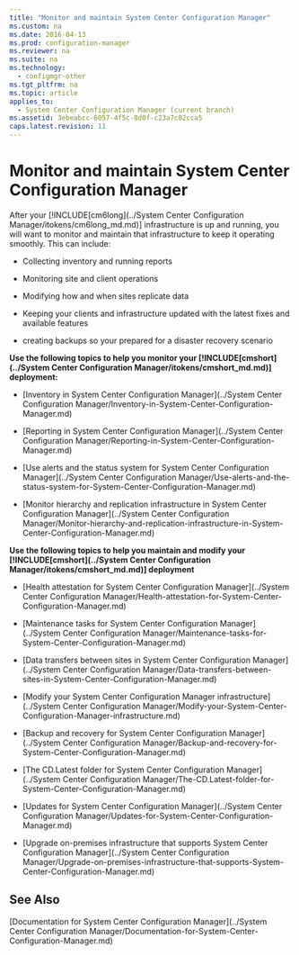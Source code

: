 ```yaml
---
title: "Monitor and maintain System Center Configuration Manager"
ms.custom: na
ms.date: 2016-04-13
ms.prod: configuration-manager
ms.reviewer: na
ms.suite: na
ms.technology: 
  - configmgr-other
ms.tgt_pltfrm: na
ms.topic: article
applies_to: 
  - System Center Configuration Manager (current branch)
ms.assetid: 3ebeabcc-6057-4f5c-8d0f-c23a7c02cca5
caps.latest.revision: 11
---
```

# Monitor and maintain System Center Configuration Manager
After your [!INCLUDE[cm6long](../System Center Configuration Manager/itokens/cm6long_md.md)] infrastructure is up and running, you will want to monitor and maintain that infrastructure to keep it operating smoothly. This can include:  
  
-   Collecting inventory and running reports  
  
-   Monitoring site and client operations  
  
-   Modifying how and when sites replicate data  
  
-   Keeping your clients and infrastructure updated with the latest fixes and available features  
  
-   creating backups so your prepared for a disaster recovery scenario  
  
 **Use the following topics to help you monitor your [!INCLUDE[cmshort](../System Center Configuration Manager/itokens/cmshort_md.md)] deployment:**  
  
-   [Inventory in System Center Configuration Manager](../System Center Configuration Manager/Inventory-in-System-Center-Configuration-Manager.md)  
  
-   [Reporting in System Center Configuration Manager](../System Center Configuration Manager/Reporting-in-System-Center-Configuration-Manager.md)  
  
-   [Use alerts and the status system for System Center Configuration Manager](../System Center Configuration Manager/Use-alerts-and-the-status-system-for-System-Center-Configuration-Manager.md)  
  
-   [Monitor hierarchy and replication infrastructure in System Center Configuration Manager](../System Center Configuration Manager/Monitor-hierarchy-and-replication-infrastructure-in-System-Center-Configuration-Manager.md)  
  
 **Use the following topics to help you maintain and modify your [!INCLUDE[cmshort](../System Center Configuration Manager/itokens/cmshort_md.md)] deployment**  
  
-   [Health attestation for System Center Configuration Manager](../System Center Configuration Manager/Health-attestation-for-System-Center-Configuration-Manager.md)  
  
-   [Maintenance tasks for System Center Configuration Manager](../System Center Configuration Manager/Maintenance-tasks-for-System-Center-Configuration-Manager.md)  
  
-   [Data transfers between sites in System Center Configuration Manager](../System Center Configuration Manager/Data-transfers-between-sites-in-System-Center-Configuration-Manager.md)  
  
-   [Modify your System Center Configuration Manager infrastructure](../System Center Configuration Manager/Modify-your-System-Center-Configuration-Manager-infrastructure.md)  
  
-   [Backup and recovery for System Center Configuration Manager](../System Center Configuration Manager/Backup-and-recovery-for-System-Center-Configuration-Manager.md)  
  
-   [The CD.Latest folder for System Center Configuration Manager](../System Center Configuration Manager/The-CD.Latest-folder-for-System-Center-Configuration-Manager.md)  
  
-   [Updates for System Center Configuration Manager](../System Center Configuration Manager/Updates-for-System-Center-Configuration-Manager.md)  
  
-   [Upgrade on-premises infrastructure that supports System Center Configuration Manager](../System Center Configuration Manager/Upgrade-on-premises-infrastructure-that-supports-System-Center-Configuration-Manager.md)  
  
## See Also  
 [Documentation for System Center Configuration Manager](../System Center Configuration Manager/Documentation-for-System-Center-Configuration-Manager.md)
